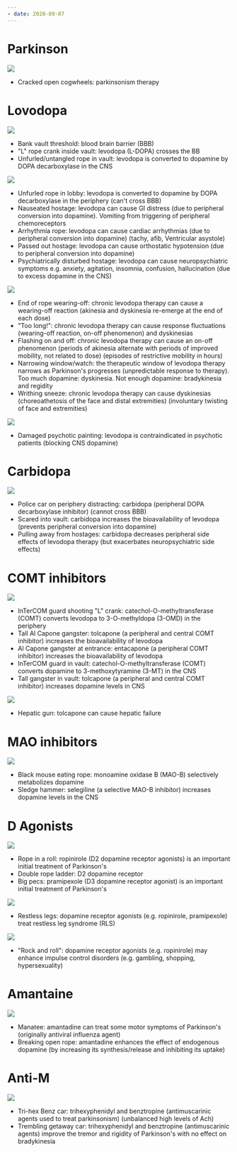 ```yaml
---
- date: 2020-09-07
---
```


# Parkinson

<!-- parkinson drug sketchy picture/symbol.. -->

![](https://photos.thisispiggy.com/file/wikiFiles/0mkNTGL.jpg)

- Cracked open cogwheels: parkinsonism therapy

# Lovodopa

<!-- Levodopa MOA.. -->

![](https://photos.thisispiggy.com/file/wikiFiles/0mkNTGL.jpg)

- Bank vault threshold: blood brain barrier (BBB)
- "L" rope crank inside vault: levodopa (L-DOPA) crosses the BB
- Unfurled/untangled rope in vault: levodopa is converted to dopamine by DOPA decarboxylase in the CNS

<!-- Levodopa acute SE.. -->

![](https://photos.thisispiggy.com/file/wikiFiles/0mkNTGL.jpg)

- Unfurled rope in lobby: levodopa is converted to dopamine by DOPA decarboxylase in the periphery (can't cross BBB)
- Nauseated hostage: levodopa can cause GI distress (due to peripheral conversion into dopamine). Vomiting from triggering of peripheral chemoreceptors
- Arrhythmia rope: levodopa can cause cardiac arrhythmias (due to peripheral conversion into dopamine) (tachy, afib, Ventricular asystole)
- Passed out hostage: levodopa can cause orthostatic hypotension (due to peripheral conversion into dopamine)
- Psychiatrically disturbed hostage: levodopa can cause neuropsychiatric symptoms e.g. anxiety, agitation, insomnia, confusion, hallucination (due to excess dopamine in the CNS)

<!-- Levodopa chronic SE.. -->

![](https://photos.thisispiggy.com/file/wikiFiles/0mkNTGL.jpg)

- End of rope wearing-off: chronic levodopa therapy can cause a wearing-off reaction (akinesia and dyskinesia re-emerge at the end of each dose)
- "Too long!": chronic levodopa therapy can cause response fluctuations (wearing-off reaction, on-off phenomenon) and dyskinesias
- Flashing on and off: chronic levodopa therapy can cause an on-off phenomenon (periods of akinesia alternate with periods of improved mobility, not related to dose) (episodes of restrictive mobility in hours)
- Narrowing window/watch: the therapeutic window of levodopa therapy narrows as Parkinson's progresses (unpredictable response to therapy). Too much dopamine: dyskinesia. Not enough dopamine: bradykinesia and regidity
- Writhing sneeze: chronic levodopa therapy can cause dyskinesias (choreoathetosis of the face and distal extremities) (involuntary twisting of face and extremities)

<!-- Levodopa CI.. -->

![](https://photos.thisispiggy.com/file/wikiFiles/0mkNTGL.jpg)

- Damaged psychotic painting: levodopa is contraindicated in psychotic patients (blocking CNS dopamine)

# Carbidopa

<!-- Carbidopa is, MOA, SE.. -->

![](https://photos.thisispiggy.com/file/wikiFiles/0mkNTGL.jpg)

- Police car on periphery distracting: carbidopa (peripheral DOPA decarboxylase inhibitor) (cannot cross BBB)
- Scared into vault: carbidopa increases the bioavailability of levodopa (prevents peripheral conversion into dopamine)
- Pulling away from hostages: carbidopa decreases peripheral side effects of levodopa therapy (but exacerbates neuropsychiatric side effects)

# COMT inhibitors

<!-- -apone drugs MOA, works where.. -->

![](https://photos.thisispiggy.com/file/wikiFiles/0mkNTGL.jpg)

- InTerCOM guard shooting "L" crank: catechol-O-methyltransferase (COMT) converts levodopa to 3-O-methyldopa (3-OMD) in the periphery
- Tall Al Capone gangster: tolcapone (a peripheral and central COMT inhibitor) increases the bioavailability of levodopa
- Al Capone gangster at entrance: entacapone (a peripheral COMT inhibitor) increases the bioavailability of levodopa
- InTerCOM guard in vault: catechol-O-methyltransferase (COMT) converts dopamine to 3-methoxytyramine (3-MT) in the CNS
- Tall gangster in vault: tolcapone (a peripheral and central COMT inhibitor) increases dopamine levels in CNS

<!-- tolcapone SE.. -->

![](https://photos.thisispiggy.com/file/wikiFiles/0mkNTGL.jpg)

- Hepatic gun: tolcapone can cause hepatic failure

# MAO inhibitors

<!-- selegiline MOA.. -->

![](https://photos.thisispiggy.com/file/wikiFiles/0mkNTGL.jpg)

- Black mouse eating rope: monoamine oxidase B (MAO-B) selectively metabolizes dopamine
- Sledge hammer: selegiline (a selective MAO-B inhibitor) increases dopamine levels in the CNS

# D Agonists

<!-- dopamine agonists include.. -->

![](https://photos.thisispiggy.com/file/wikiFiles/0mkNTGL.jpg)

- Rope in a roll: ropinirole (D2 dopamine receptor agonists) is an important initial treatment of Parkinson's
- Double rope ladder: D2 dopamine receptor
- Big pecs: pramipexole (D3 dopamine receptor agonist) is an important initial treatment of Parkinson's

<!-- dopamine agonists can also treat besides parkinson.. -->

![](https://photos.thisispiggy.com/file/wikiFiles/0mkNTGL.jpg)

- Restless legs: dopamine receptor agonists (e.g. ropinirole, pramipexole) treat restless leg syndrome (RLS)

<!-- dopamine agonists SE.. -->

![](https://photos.thisispiggy.com/file/wikiFiles/0mkNTGL.jpg)

- "Rock and roll": dopamine receptor agonists (e.g. ropinirole) may enhance impulse control disorders (e.g. gambling, shopping, hypersexuality)

# Amantaine

<!-- amantadine is, MOA.. -->

![](https://photos.thisispiggy.com/file/wikiFiles/0mkNTGL.jpg)

- Manatee: amantadine can treat some motor symptoms of Parkinson's (originally antiviral influenza agent)
- Breaking open rope: amantadine enhances the effect of endogenous dopamine (by increasing its synthesis/release and inhibiting its uptake)

# Anti-M

<!-- anti-M drugs include, MOA, does not treat.. -->

![](https://photos.thisispiggy.com/file/wikiFiles/0mkNTGL.jpg)

- Tri-hex Benz car: trihexyphenidyl and benztropine (antimuscarinic agents used to treat parkinsonism) (unbalanced high levels of Ach)
- Trembling getaway car: trihexyphenidyl and benztropine (antimuscarinic agents) improve the tremor and rigidity of Parkinson's with no effect on bradykinesia
